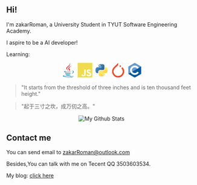 ## Hi!

I'm zakarRoman, a University Student in TYUT Software Engineering Academy.

I aspire to be a AI developer!

Learning:

<p align="center">
    <img src="https://raw.githubusercontent.com/devicons/devicon/master/icons/java/java-original.svg" alt="Java" width="40" height="40"/>
    <img src="https://raw.githubusercontent.com/devicons/devicon/master/icons/javascript/javascript-plain.svg" alt="JavaScript" width="40" height="40"/>
    <img src="https://raw.githubusercontent.com/devicons/devicon/master/icons/python/python-original.svg" alt="python" width="40" height="40"/>
    <img src="https://raw.githubusercontent.com/devicons/devicon/master/icons/pytorch/pytorch-original.svg" alt="python" width="40" height="40"/>
    <img src="https://raw.githubusercontent.com/devicons/devicon/1119b9f84c0290e0f0b38982099a2bd027a48bf1/icons/c/c-original.svg" alt="C" width="40" height="40">
</p>

> "It starts from the threshold of three inches and is ten thousand feet height."

> "起于三寸之坎，成万仞之高。"

<p align="center">

<img align="center" alt="My Github Stats" src="https://github-readme-stats.vercel.app/api?username=zakarRoman&count_private=true&show_icons=true&include_all_commits=true&show_owner=true&theme=material-palenight"/>

</p>
    
## Contact me

You can send email to zakarRoman@outlook.com

Besides,You can talk with me on Tecent QQ 3503603534.

My blog: [click here](https://zakarRoman.github.io/)
